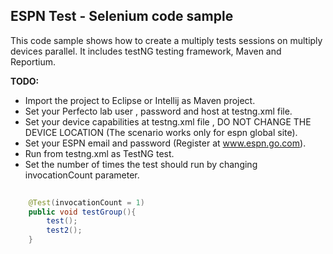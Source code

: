 ## ESPN Test - Selenium code sample

This code sample shows how to create a multiply tests sessions on multiply devices parallel. 
It includes testNG testing framework, Maven and Reportium. 

**TODO:**
- Import the project to Eclipse or Intellij as Maven project.
- Set your Perfecto lab user , password and host at testng.xml file.
- Set your device capabilities at testng.xml file , DO NOT CHANGE THE DEVICE LOCATION (The scenario works only for espn global site).
- Set your ESPN email and password (Register at www.espn.go.com).
- Run from testng.xml as TestNG test.
- Set the number of times the test should run by changing invocationCount parameter.

```java
	
    @Test(invocationCount = 1)
    public void testGroup(){
        test();
        test2();
    }
```
